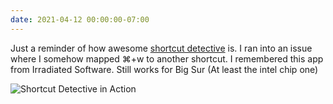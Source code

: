 ```yaml
---
date: 2021-04-12 00:00:00-07:00
---
```


Just a reminder of how awesome [shortcut detective](https://www.irradiatedsoftware.com/labs/) is. I ran into an issue where I somehow mapped ⌘+w to another shortcut. I remembered this app from Irradiated Software. Still works for Big Sur (At least the intel chip one)

![Shortcut Detective in Action](https://kjaymiller.s3-us-west-2.amazonaws.com/images/ShortcutDetective.png)